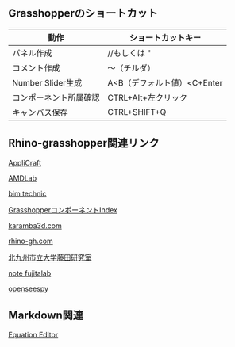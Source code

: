 
## Grasshopperのショートカット

|  動作  |  ショートカットキー  |
| ---- | ---- |
|  パネル作成  |  //もしくは "  |
|  コメント作成  |  ～（チルダ）  |
|  Number Slider生成  |A<B（デフォルト値）<C+Enter  |
|  コンポーネント所属確認  |CTRL+Alt+左クリック|
|  キャンバス保存  |  CTRL+SHIFT+Q  |

## Rhino-grasshopper関連リンク
[AppliCraft](https://www.applicraft.com/)

[AMDLab](https://amdlaboratory.com/)

[bim technic](http://rhino-archicad.net/)

[GrasshopperコンポーネントIndex](https://www.applicraft.com/ghcp_index/)

[karamba3d.com](https://www.karamba3d.com/)

[rhino-gh.com](https://rhino-gh.com/)

[北九州市立大学藤田研究室](http://esd.env.kitakyu-u.ac.jp/fujita/index.html)

[note fujitalab](https://note.com/digilab)

[openseespy](https://openseespydoc.readthedocs.io/en/latest/#)

## Markdown関連
[Equation Editor](https://www.codecogs.com/latex/eqneditor.php#google_vignette)